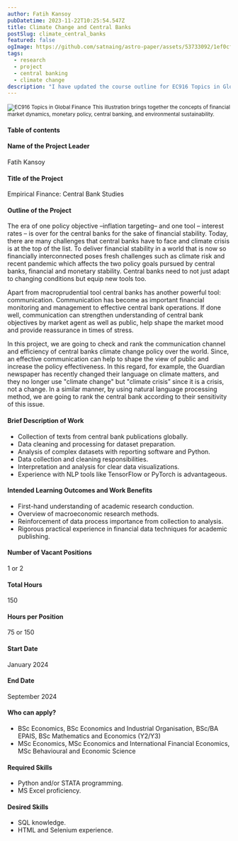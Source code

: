 ```yaml
---
author: Fatih Kansoy
pubDatetime: 2023-11-22T10:25:54.547Z
title: Climate Change and Central Banks
postSlug: climate_central_banks
featured: false
ogImage: https://github.com/satnaing/astro-paper/assets/53733092/1ef0cf03-8137-4d67-ac81-84a032119e3a
tags:
  - research
  - project
  - central banking
  - climate change
description: "I have updated the course outline for EC916 Topics in Global Finance. This course is designed for MSc in Economics students at the Department of Economics at the University of Warwick. This course is also available for MSc Finance & Economics students at the Warwick Business School."
---
```


<small>![EC916 Topics in Global Finance](@assets/images/climatecentralbank.png)</small>
<small>This illustration brings together the concepts of financial market dynamics, monetary policy, central banking, and environmental sustainability.</small>

#### Table of contents

#### Name of the Project Leader

Fatih Kansoy

#### Title of the Project

Empirical Finance: Central Bank Studies

#### Outline of the Project

The era of one policy objective –inflation targeting– and one tool – interest rates – is over for the central banks for the sake of financial stability. Today, there are many challenges that central banks have to face and climate crisis is at the top of the list. To deliver financial stability in a world that is now so financially interconnected poses fresh challenges such as climate risk and recent pandemic which affects the two policy goals pursued by central banks, financial and monetary stability. Central banks need to not just adapt to changing conditions but equip new tools too.

Apart from macroprudential tool central banks has another powerful tool: communication. Communication has become as important financial monitoring and management to effective central bank operations. If done well, communication can strengthen understanding of central bank objectives by market agent as well as public, help shape the market mood and provide reassurance in times of stress.

In this project, we are going to check and rank the communication channel and efficiency of central banks climate change policy over the world. Since, an effective communication can help to shape the view of public and increase the policy effectiveness. In this regard, for example, the Guardian newspaper has recently changed their language on climate matters, and they no longer use "climate change" but "climate crisis” since it is a crisis, not a change. In a similar manner, by using natural language processing method, we are going to rank the central bank according to their sensitivity of this issue.

#### Brief Description of Work

- Collection of texts from central bank publications globally.
- Data cleaning and processing for dataset preparation.
- Analysis of complex datasets with reporting software and Python.
- Data collection and cleaning responsibilities.
- Interpretation and analysis for clear data visualizations.
- Experience with NLP tools like TensorFlow or PyTorch is advantageous.

#### Intended Learning Outcomes and Work Benefits

- First-hand understanding of academic research conduction.
- Overview of macroeconomic research methods.
- Reinforcement of data process importance from collection to analysis.
- Rigorous practical experience in financial data techniques for academic publishing.

#### Number of Vacant Positions

1 or 2

#### Total Hours

150

#### Hours per Position

75 or 150

#### Start Date

January 2024

#### End Date

September 2024

#### Who can apply?

- BSc Economics, BSc Economics and Industrial Organisation, BSc/BA EPAIS, BSc Mathematics and Economics (Y2/Y3)
- MSc Economics, MSc Economics and International Financial Economics, MSc Behavioural and Economic Science

#### Required Skills

- Python and/or STATA programming.
- MS Excel proficiency.

#### Desired Skills

- SQL knowledge.
- HTML and Selenium experience.
